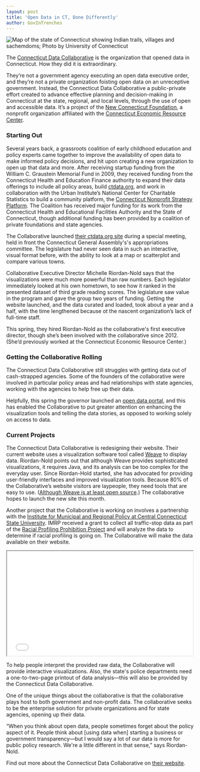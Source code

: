 ```yaml
---
layout: post
title: 'Open Data in CT, Done Differently'
author: GovInTrenches
---
```


![Map of the state of Connecticut showing Indian trails, villages and sachemdoms; Photo by University of Connecticut](https://farm4.staticflickr.com/3597/3332840235_293c8e1f59_z.jpg "Map of the state of Connecticut showing Indian trails, villages and sachemdoms; Photo by University of Connecticut")

The [Connecticut Data Collaborative](http://www.ctdata.org) is the organization that opened data in Connecticut. How they did it is extraordinary.

They’re not a government agency executing an open data executive order, and they’re not a private organization foisting open data on an unreceptive government. Instead, the Connecticut Data Collaborative a public-private effort created to advance effective planning and decision-making in Connecticut at the state, regional, and local levels, through the use of open and accessible data. It’s a project of the [New Connecticut Foundation](http://www.cerc.com/Content/New_CT_Foundation.asp), a nonprofit organization affiliated with the [Connecticut Economic Resource Center](http://www.cerc.com/).

### Starting Out

Several years back, a grassroots coalition of early childhood education and policy experts came together to improve the availability of open data to make informed policy decisions, and hit upon creating a new organization to open up that data and more. After receiving startup funding from the William C. Graustein Memorial Fund in 2009, they received funding from the Connecticut Health and Education Finance authority to expand their data offerings to include all policy areas, build [ctdata.org](http://www.ctdata.org), and work in collaboration with the Urban Institute’s National Center for Charitable Statistics to build a community platform, the [Connecticut Nonprofit Strategy Platform](http://www.ctnonprofitstrategyplatform.org/). The Coalition has received major funding for its work from the Connecticut Health and Educational Facilities Authority and the State of Connecticut, though additional funding has been provided by a coalition of private foundations and state agencies.

The Collaborative launched [their ctdata.org site](http://www.ctdata.org) during a special meeting, held in front the Connecticut General Assembly's's appropriations committee. The legislature had never seen data in such an interactive, visual format before, with the ability to look at a map or scatterplot and compare various towns.

Collaborative Executive Director Michelle Riordan-Nold says that the visualizations were much more powerful than raw numbers. Each legislator immediately looked at his own hometown, to see how it ranked in the presented dataset of third grade reading scores. The legislature saw value in the program and gave the group two years of funding. Getting the website launched, and the data curated and loaded, took about a year and a half, with the time lengthened because ot the nascent organization’s lack of full-time staff.

This spring, they hired Riordan-Nold as the collaborative's first executive director, though she’s been involved with the collaborative since 2012. (She’d previously worked at the Connecticut Economic Resource Center.)

### Getting the Collaborative Rolling

The Connecticut Data Collaborative still struggles with getting data out of cash-strapped agencies. Some of the founders of the collaborative were involved in particular policy areas and had relationships with state agencies, working with the agencies to help free up their data.

Helpfully, this spring the governor launched an [open data portal](https://data.ct.gov/), and this has enabled the Collaborative to put greater attention on enhancing the visualization tools and telling the data stories, as opposed to working solely on access to data.

### Current Projects

The Connecticut Data Collaborative is redesigning their website. Their current website uses a visualization software tool called [Weave](https://www.oicweave.org/) to display data. Riordan-Nold points out that although Weave provides sophisticated visualizations, it requires Java, and its analysis can be too complex for the everyday user. Since Riordan-Hold started, she has advocated for providing user-friendly interfaces and improved visualization tools. Because 80% of the Collaborative’s website visitors are laypeople, they need tools that are easy to use. ([Although Weave is at least open source](https://github.com/IVPR/Weave).) The collaborative hopes to launch the new site this month.

Another project that the Collaborative is working on involves a partnership with the [Institute for Municipal and Regional Policy at Central Connecticut State University](http://web.ccsu.edu/imrp/). IMRP received a grant to collect all traffic-stop data as part of the [Racial Profiling Prohibition Project](http://www.ctrp3.org/) and will analyze the data to determine if racial profiling is going on. The Collaborative will make the data available on their website.

<iframe src="//player.vimeo.com/video/79840157" width="500" height="281" webkitallowfullscreen mozallowfullscreen allowfullscreen></iframe>

To help people interpret the provided raw data, the Collaborative will provide interactive visualizations. Also, the state's police departments need a one-to-two-page printout of data analysis—this will also be provided by the Connecticut Data Collaborative.

One of the unique things about the collaborative is that the collaborative plays host to both government and non-profit data. The collaborative seeks to be the enterprise solution for private organizations and for state agencies, opening up their data.

“When you think about open data, people sometimes forget about the policy aspect of it. People think about [using data when] starting a business or government transparency—but I would say a lot of our data is more for public policy research. We're a little different in that sense,” says Riordan-Nold.

Find out more about the Connecticut Data Collaborative on [their website](http://ctdata.org/).
